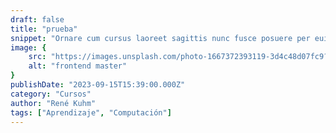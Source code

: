 ```yaml
---
draft: false
title: "prueba"
snippet: "Ornare cum cursus laoreet sagittis nunc fusce posuere per euismod dis vehicula a, semper fames lacus maecenas dictumst pulvinar neque enim non potenti. Torquent hac sociosqu eleifend potenti."
image: {
    src: "https://images.unsplash.com/photo-1667372393119-3d4c48d07fc9?&fit=crop&w=430&h=240",
    alt: "frontend master"
}
publishDate: "2023-09-15T15:39:00.000Z"
category: "Cursos"
author: "René Kuhm"
tags: ["Aprendizaje", "Computación"]
---
```

